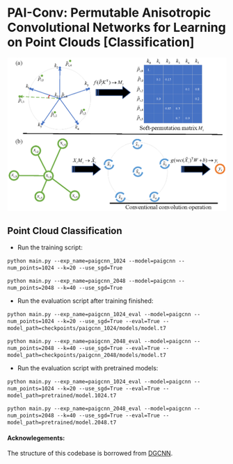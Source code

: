
# PAI-Conv: Permutable Anisotropic Convolutional Networks for Learning on Point Clouds [Classification]

![Pai-Conv](data/images/pai-conv.png "Pai-Conv operation")
## Point Cloud Classification
* Run the training script:


``` 1024 points
python main.py --exp_name=paigcnn_1024 --model=paigcnn --num_points=1024 --k=20 --use_sgd=True
```

``` 2048 points
python main.py --exp_name=paigcnn_2048 --model=paigcnn --num_points=2048 --k=40 --use_sgd=True
```

* Run the evaluation script after training finished:

``` 1024 points
python main.py --exp_name=paigcnn_1024_eval --model=paigcnn --num_points=1024 --k=20 --use_sgd=True --eval=True --model_path=checkpoints/paigcnn_1024/models/model.t7
```

``` 2048 points
python main.py --exp_name=paigcnn_2048_eval --model=paigcnn --num_points=2048 --k=40 --use_sgd=True --eval=True --model_path=checkpoints/paigcnn_2048/models/model.t7
```

* Run the evaluation script with pretrained models:

``` 1024 points
python main.py --exp_name=paigcnn_1024_eval --model=paigcnn --num_points=1024 --k=20 --use_sgd=True --eval=True --model_path=pretrained/model.1024.t7
```

``` 2048 points
python main.py --exp_name=paigcnn_2048_eval --model=paigcnn --num_points=2048 --k=40 --use_sgd=True --eval=True --model_path=pretrained/model.2048.t7
```

#### Acknowlegements:

The structure of this codebase is borrowed from [DGCNN](https://github.com/WangYueFt/dgcnn).
